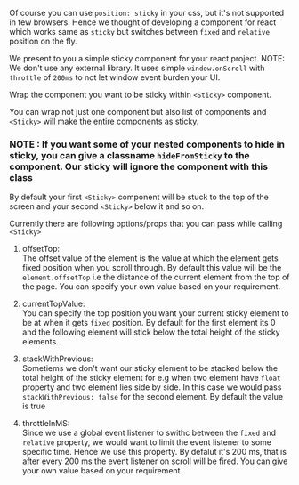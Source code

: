 Of course you can use `position: sticky` in your css, but it's not supported in few browsers. Hence we thought of developing a <Sticky> component for react which works same as `sticky` but switches between `fixed` and `relative` position on the fly.

We present to you a simple sticky component for your react project. 
NOTE: We don't use any external library.
It uses simple `window.onScroll` with `throttle` of `200ms` to not let window event burden your UI.


Wrap the component you want to be sticky within `<Sticky>` component.

You can wrap not just one component but also list of components and `<Sticky>` will make the entire components as sticky.

### NOTE : If you want some of your nested components to hide in sticky, you can give a classname `hideFromSticky` to the component. Our sticky will ignore the component with this class

By default your first `<Sticky>` component will be stuck to the top of the screen and your second `<Sticky>` below it and so on.

Currently there are following options/props that you can pass while calling `<Sticky>`  
  
1.  offsetTop:  
The offset value of the element is the value at which the element gets fixed position when you scroll through. By default this value will be the `element.offsetTop` i.e the distance of the current element from the top of the page. You can specify your own value based on your requirement. 

2. currentTopValue:  
You can specify the top position you want your current sticky element to be at when it gets `fixed` position. By default for the first element its 0 and the following element will stick below the total height of the sticky elements.

3. stackWithPrevious:  
Sometiems we don't want our sticky element to be stacked below the total height of the sticky element for e.g when two element have `float` property and two element lies side by side. In this case we would pass `stackWithPrevious: false` for the second element. By default the value is true

4. throttleInMS:  
Since we use a global event listener to swithc between the `fixed` and `relative` property, we would want to limit the event listener to some specific time. Hence we use this property. By defalut it's 200 ms, that is after every 200 ms the event listener on scroll will be fired. You can give your own value based on your requirement.
